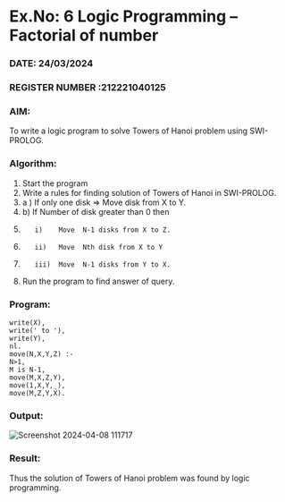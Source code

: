 # Ex.No: 6   Logic Programming – Factorial of number   
### DATE: 24/03/2024                                                                           
### REGISTER NUMBER :212221040125
### AIM: 
To  write  a logic program  to solve Towers of Hanoi problem  using SWI-PROLOG. 
### Algorithm:
1. Start the program
2.  Write a rules for finding solution of Towers of Hanoi in SWI-PROLOG.
3.  a )	If only one disk  => Move disk from X to Y.
4.  b)	If Number of disk greater than 0 then
5.        i)	Move  N-1 disks from X to Z.
6.        ii)	Move  Nth disk from X to Y
7.        iii)	Move  N-1 disks from Y to X.
8. Run the program  to find answer of  query.

### Program:
```
write(X),
write(' to '),
write(Y),
nl.
move(N,X,Y,Z) :-
N>1,
M is N-1,
move(M,X,Z,Y),
move(1,X,Y,_),
move(M,Z,Y,X).
```
### Output:
![Screenshot 2024-04-08 111717](https://github.com/pragalyaashree/AI_Lab_2023-24/assets/128135934/ada5229f-4a48-478a-bf62-9837d53ecfd9)

### Result:
Thus the solution of Towers of Hanoi problem was found by logic programming.
